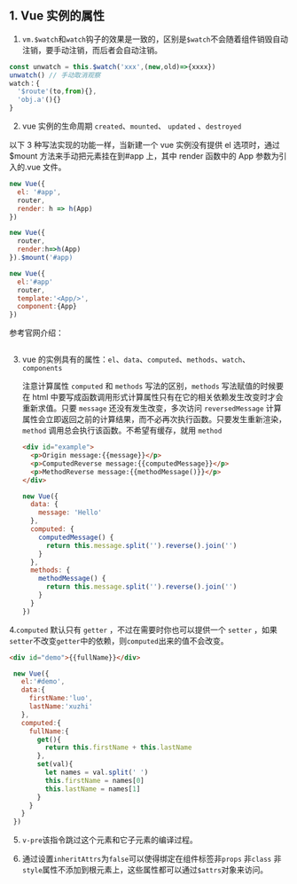 ## 1. Vue 实例的属性

1. `vm.$watch`和`watch`钩子的效果是一致的，区别是`$watch`不会随着组件销毁自动注销，要手动注销，而后者会自动注销。

```js
const unwatch = this.$watch('xxx',(new,old)=>{xxxx})
unwatch() // 手动取消观察
watch：{
  '$route'(to,from){},
  'obj.a'(){}
}
```

2. vue 实例的生命周期 `created`、`mounted`、 `updated` 、`destroyed`

以下 3 种写法实现的功能一样，当新建一个 vue 实例没有提供 el 选项时，通过\$mount 方法来手动把元素挂在到#app 上，其中 render 函数中的 App 参数为引入的.vue 文件。

```js
new Vue({
  el: '#app',
  router,
  render: h => h(App)
})

new Vue({
  router,
  render:h=>h(App)
}).$mount('#app)

new Vue({
  el:'#app'
  router,
  template:'<App/>',
  component:{App}
})
```

参考官网介绍：

<img :src="$withBase('/assets/mount.png')">

3. vue 的实例具有的属性：`el`、`data`、`computed`、`methods`、`watch`、`components`

   注意计算属性 `computed` 和 `methods` 写法的区别，`methods` 写法赋值的时候要在 html 中要写成函数调用形式计算属性只有在它的相关依赖发生改变时才会重新求值。只要 `message` 还没有发生改变，多次访问 `reversedMessage` 计算属性会立即返回之前的计算结果，而不必再次执行函数。只要发生重新渲染，`method` 调用总会执行该函数。不希望有缓存，就用 `method`

   ```html
   <div id="example">
     <p>Origin message:{{message}}</p>
     <p>ComputedReverse message:{{computedMessage}}</p>
     <p>MethodReverse message:{{methodMessage()}}</p>
   </div>
   ```

   ```js
   new Vue({
     data: {
       message: 'Hello'
     },
     computed: {
       computedMessage() {
         return this.message.split('').reverse().join('')
       }
     },
     methods: {
       methodMessage() {
         return this.message.split('').reverse().join('')
       }
     }
   })
   ```
4.`computed` 默认只有 `getter` ，不过在需要时你也可以提供一个 `setter` ，如果`setter`不改变`getter`中的依赖，则`computed`出来的值不会改变。

```html
<div id="demo">{{fullName}}</div>
```
```js
 new Vue({
   el:'#demo',
   data:{
     firstName:'luo',
     lastName:'xuzhi'
   },
   computed:{
     fullName:{
       get(){
         return this.firstName + this.lastName
       },
       set(val){
         let names = val.split(' ')
         this.firstName = names[0]
         this.lastName = names[1]
       }
     }
   }
 })
```

5. `v-pre`该指令跳过这个元素和它子元素的编译过程。

6. 通过设置`inheritAttrs`为`false`可以使得绑定在组件标签非`props` 非`class` 非`style`属性不添加到根元素上，这些属性都可以通过`$attrs`对象来访问。